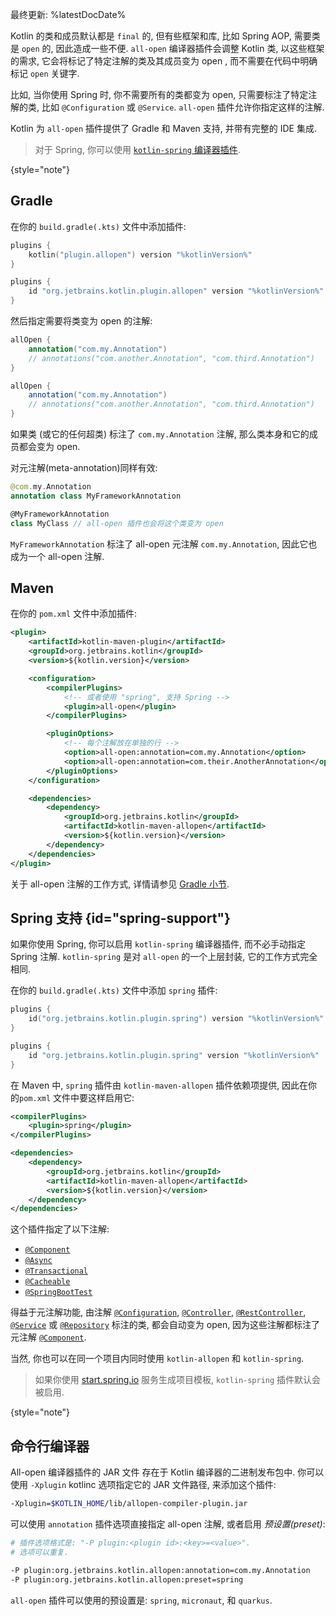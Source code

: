 [//]: # (title: All-open 编译器插件)

最终更新: %latestDocDate%

Kotlin 的类和成员默认都是 `final` 的, 但有些框架和库, 比如 Spring AOP, 需要类是 `open` 的, 因此造成一些不便.
`all-open` 编译器插件会调整 Kotlin 类, 以这些框架的需求,
它会将标记了特定注解的类及其成员变为 open , 而不需要在代码中明确标记 `open` 关键字.

比如, 当你使用 Spring 时, 你不需要所有的类都变为 open, 只需要标注了特定注解的类, 比如 `@Configuration` 或 `@Service`.
`all-open` 插件允许你指定这样的注解.

Kotlin 为 `all-open` 插件提供了 Gradle 和 Maven 支持, 并带有完整的 IDE 集成.

> 对于 Spring, 你可以使用 [`kotlin-spring` 编译器插件](#spring-support).
>
{style="note"}

## Gradle

在你的 `build.gradle(.kts)` 文件中添加插件:

<tabs group="build-script">
<tab title="Kotlin" group-key="kotlin">

```kotlin
plugins {
    kotlin("plugin.allopen") version "%kotlinVersion%"
}
```

</tab>
<tab title="Groovy" group-key="groovy">

```groovy
plugins {
    id "org.jetbrains.kotlin.plugin.allopen" version "%kotlinVersion%"
}
```

</tab>
</tabs>

然后指定需要将类变为 open 的注解:

<tabs group="build-script">
<tab title="Kotlin" group-key="kotlin">

```kotlin
allOpen {
    annotation("com.my.Annotation")
    // annotations("com.another.Annotation", "com.third.Annotation")
}
```

</tab>
<tab title="Groovy" group-key="groovy">

```groovy
allOpen {
    annotation("com.my.Annotation")
    // annotations("com.another.Annotation", "com.third.Annotation")
}
```

</tab>
</tabs>

如果类 (或它的任何超类) 标注了 `com.my.Annotation` 注解, 那么类本身和它的成员都会变为 open.

对元注解(meta-annotation)同样有效:

```kotlin
@com.my.Annotation
annotation class MyFrameworkAnnotation

@MyFrameworkAnnotation
class MyClass // all-open 插件也会将这个类变为 open
```

`MyFrameworkAnnotation` 标注了 all-open 元注解 `com.my.Annotation`, 因此它也成为一个 all-open 注解.

## Maven

在你的 `pom.xml` 文件中添加插件:

```xml
<plugin>
    <artifactId>kotlin-maven-plugin</artifactId>
    <groupId>org.jetbrains.kotlin</groupId>
    <version>${kotlin.version}</version>

    <configuration>
        <compilerPlugins>
            <!-- 或者使用 "spring", 支持 Spring -->
            <plugin>all-open</plugin>
        </compilerPlugins>

        <pluginOptions>
            <!-- 每个注解放在单独的行 -->
            <option>all-open:annotation=com.my.Annotation</option>
            <option>all-open:annotation=com.their.AnotherAnnotation</option>
        </pluginOptions>
    </configuration>

    <dependencies>
        <dependency>
            <groupId>org.jetbrains.kotlin</groupId>
            <artifactId>kotlin-maven-allopen</artifactId>
            <version>${kotlin.version}</version>
        </dependency>
    </dependencies>
</plugin>
```

关于 all-open 注解的工作方式, 详情请参见 [Gradle 小节](#gradle).

## Spring 支持 {id="spring-support"}

如果你使用 Spring, 你可以启用 `kotlin-spring` 编译器插件, 而不必手动指定 Spring 注解.
`kotlin-spring` 是对 `all-open` 的一个上层封装, 它的工作方式完全相同.

在你的 `build.gradle(.kts)` 文件中添加 `spring` 插件:

<tabs group="build-script">
<tab title="Kotlin" group-key="kotlin">

```kotlin
plugins {
    id("org.jetbrains.kotlin.plugin.spring") version "%kotlinVersion%"
}
```

</tab>
<tab title="Groovy" group-key="groovy">

```groovy
plugins {
    id "org.jetbrains.kotlin.plugin.spring" version "%kotlinVersion%"
}
```

</tab>
</tabs>

在 Maven 中, `spring` 插件由 `kotlin-maven-allopen` 插件依赖项提供, 因此在你的`pom.xml` 文件中要这样启用它:

```xml
<compilerPlugins>
    <plugin>spring</plugin>
</compilerPlugins>

<dependencies>
    <dependency>
        <groupId>org.jetbrains.kotlin</groupId>
        <artifactId>kotlin-maven-allopen</artifactId>
        <version>${kotlin.version}</version>
    </dependency>
</dependencies>
```

这个插件指定了以下注解: 
* [`@Component`](https://docs.spring.io/spring-framework/docs/current/javadoc-api/org/springframework/stereotype/Component.html)
* [`@Async`](https://docs.spring.io/spring/docs/current/javadoc-api/org/springframework/scheduling/annotation/Async.html)
* [`@Transactional`](https://docs.spring.io/spring-framework/docs/current/javadoc-api/org/springframework/transaction/annotation/Transactional.html)
* [`@Cacheable`](https://docs.spring.io/spring-framework/docs/current/javadoc-api/org/springframework/cache/annotation/Cacheable.html)
* [`@SpringBootTest`](https://docs.spring.io/spring-boot/docs/current/api/org/springframework/boot/test/context/SpringBootTest.html)

得益于元注解功能, 由注解 [`@Configuration`](https://docs.spring.io/spring/docs/current/javadoc-api/org/springframework/context/annotation/Configuration.html),
[`@Controller`](https://docs.spring.io/spring-framework/docs/current/javadoc-api/org/springframework/stereotype/Controller.html),
[`@RestController`](https://docs.spring.io/spring/docs/current/javadoc-api/org/springframework/web/bind/annotation/RestController.html),
[`@Service`](https://docs.spring.io/spring/docs/current/javadoc-api/org/springframework/stereotype/Service.html)
或 [`@Repository`](https://docs.spring.io/spring-framework/docs/current/javadoc-api/org/springframework/stereotype/Repository.html)
标注的类, 都会自动变为 open, 因为这些注解都标注了元注解
[`@Component`](https://docs.spring.io/spring-framework/docs/current/javadoc-api/org/springframework/stereotype/Component.html).
 
当然, 你也可以在同一个项目内同时使用 `kotlin-allopen` 和 `kotlin-spring`.

> 如果你使用 [start.spring.io](https://start.spring.io/#!language=kotlin) 服务生成项目模板,
> `kotlin-spring` 插件默认会被启用.
>
{style="note"}

## 命令行编译器

All-open 编译器插件的 JAR 文件 存在于 Kotlin 编译器的二进制发布包中.
你可以使用 `-Xplugin` kotlinc 选项指定它的 JAR 文件路径, 来添加这个插件:

```bash
-Xplugin=$KOTLIN_HOME/lib/allopen-compiler-plugin.jar
```

可以使用 `annotation` 插件选项直接指定 all-open 注解, 或者启用 _预设置(preset)_:

```bash
# 插件选项格式是: "-P plugin:<plugin id>:<key>=<value>". 
# 选项可以重复.

-P plugin:org.jetbrains.kotlin.allopen:annotation=com.my.Annotation
-P plugin:org.jetbrains.kotlin.allopen:preset=spring
```

`all-open` 插件可以使用的预设置是: `spring`, `micronaut`, 和 `quarkus`.
